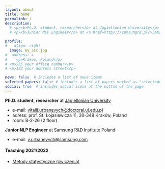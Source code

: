 ```yaml
---
layout: about
title: home
permalink: /
description:
  # <p><b>Ph.D. student, researcher</b> at Jagiellonian University</p>
  # <p><b>Junior NLP Engineer</b> at <a href=https://samsungrd.pl/>Samsung`</a></p> 

profile:
#   align: right
  image: my_pic.jpg
#  address: >
#    <p>Kraków, Poland</p>
# <p>555 your office number</p>
# <p>123 your address street</p>

news: false  # includes a list of news items
selected_papers: false # includes a list of papers marked as "selected={true}"
social: true  # includes social icons at the bottom of the page
---
```

**Ph.D. student, researcher** at [Jagiellonian University](https://fais.uj.edu.pl/en_GB/the-institute-of-physics)

- e-mail: [vitalii.urbanevych@doctoral.uj.edu.pl](mailto:vitalii.urbanevych@doctoral.uj.edu.pl)  
- adress: prof. St. Łojasiewicza 11, 30-348 Kraków, Poland  
- room: B-2-26 (2 floor)

**Junior NLP Engineer** at [Samsung R&D Institute Poland](https://samsungrd.pl) 

- e-mail: [v.urbanevych@samsung.com](mailto:v.urbanevych@samsung.com)

#### Teaching 2021/2022

* [Metody statystyczne (ćwiczenia)](/teaching/2021-metody-statystyczne/)

<!-- #### What you can find here

* [My blog](/blog/)
* [My resume](/CV/)
* [My publications](/publications/) -->

<!-- 
Write your biography here. Tell the world about yourself. Link to your favorite [subreddit](http://reddit.com){:target="\_blank"}. You can put a picture in, too. The code is already in, just name your picture `prof_pic.jpg` and put it in the `img/` folder.

Put your address / P.O. box / other info right below your picture. You can also disable any these elements by editing `profile` property of the YAML header of your `_pages/about.md`. Edit `_bibliography/papers.bib` and Jekyll will render your [publications page](/al-folio/publications/) automatically.

Link to your social media connections, too. This theme is set up to use [Font Awesome icons](http://fortawesome.github.io/Font-Awesome/){:target="\_blank"} and [Academicons](https://jpswalsh.github.io/academicons/){:target="\_blank"}, like the ones below. Add your Facebook, Twitter, LinkedIn, Google Scholar, or just disable all of them. -->
